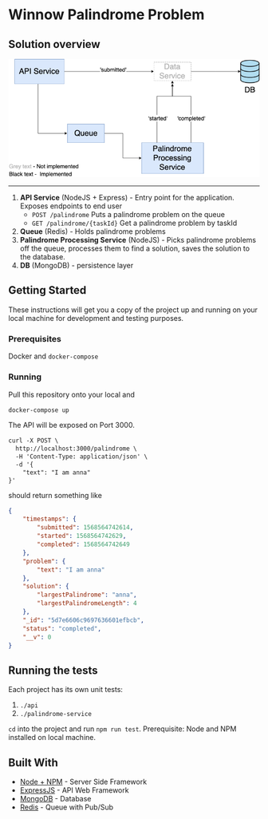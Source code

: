 # Winnow Palindrome Problem 

## Solution overview

![Winner Microservices](./WinnowPalindrome.png)
___

1. __API Service__ (NodeJS + Express) - Entry point for the application. Exposes endpoints to end user
    - `POST /palindrome` Puts a palindrome problem on the queue
    - `GET /palindrome/{taskId}` Get a palindrome problem by taskId 
2. __Queue__ (Redis) - Holds palindrome problems 
3. __Palindrome Processing Service__ (NodeJS) - Picks palindrome problems off the queue, processes them to find a solution, saves the solution to the database.
4. __DB__ (MongoDB) - persistence layer 

## Getting Started

These instructions will get you a copy of the project up and running on your local machine for development and testing purposes.

### Prerequisites

Docker and `docker-compose`

### Running

Pull this repository onto your local and 

```
docker-compose up
```

The API will be exposed on Port 3000.

```
curl -X POST \
  http://localhost:3000/palindrome \
  -H 'Content-Type: application/json' \
  -d '{
    "text": "I am anna"
}'
```
should return something like
```json
{
    "timestamps": {
        "submitted": 1568564742614,
        "started": 1568564742629,
        "completed": 1568564742649
    },
    "problem": {
        "text": "I am anna"
    },
    "solution": {
        "largestPalindrome": "anna",
        "largestPalindromeLength": 4
    },
    "_id": "5d7e6606c9697636601efbcb",
    "status": "completed",
    "__v": 0
}
```

## Running the tests

Each project has its own unit tests:

1. `./api`  
2. `./palindrome-service`

`cd` into the project and run `npm run test`. Prerequisite: Node and NPM installed on local machine.

## Built With

* [Node + NPM](https://nodejs.org/en/) - Server Side Framework
* [ExpressJS](https://expressjs.com/) - API Web Framework
* [MongoDB](https://www.mongodb.com/) - Database
* [Redis](https://redis.io/) - Queue with Pub/Sub

